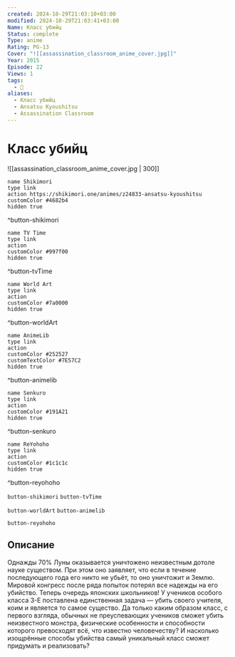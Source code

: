 ```yaml
---
created: 2024-10-29T21:03:10+03:00
modified: 2024-10-29T21:03:41+03:00
Name: Класс убийц
Status: complete
Type: anime
Rating: PG-13
Cover: "![[assassination_classroom_anime_cover.jpg]]"
Year: 2015
Episode: 22
Views: 1
tags:
  - 🔞
aliases:
  - Класс убийц
  - Ansatsu Kyoushitsu
  - Assassination Classroom
---
```


# Класс убийц

![[assassination_classroom_anime_cover.jpg | 300]]

```button
name Shikimori
type link
action https://shikimori.one/animes/z24833-ansatsu-kyoushitsu
customColor #4682b4
hidden true
```
^button-shikimori

```button
name TV Time
type link
action 
customColor #997f00
hidden true
```
^button-tvTime

```button
name World Art
type link
action 
customColor #7a0000
hidden true
```
^button-worldArt

```button
name AnimeLib
type link
action 
customColor #252527
customTextColor #7E57C2
hidden true
```
^button-animelib

```button
name Senkuro
type link
action 
customColor #191A21
hidden true
```
^button-senkuro

```button
name ReYohoho
type link
action 
customColor #1c1c1c
hidden true
```
^button-reyohoho



`button-shikimori` `button-tvTime`

`button-worldArt` `button-animelib`

`button-reyohoho`

## Описание

Однажды 70% Луны оказывается уничтожено неизвестным дотоле науке существом. При этом оно заявляет, что если в течение последующего года его никто не убьёт, то оно уничтожит и Землю. Мировой конгресс после ряда попыток потерял все надежды на его убийство. Теперь очередь японских школьников! У учеников особого класса 3-E поставлена единственная задача — убить своего учителя, коим и является то самое существо. Да только каким образом класс, с первого взгляда, обычных не преуспевающих учеников сможет убить неизвестного монстра, физические особенности и способности которого превосходят всё, что известно человечеству? И насколько изощрённые способы убийства самый уникальный класс сможет придумать и реализовать?
